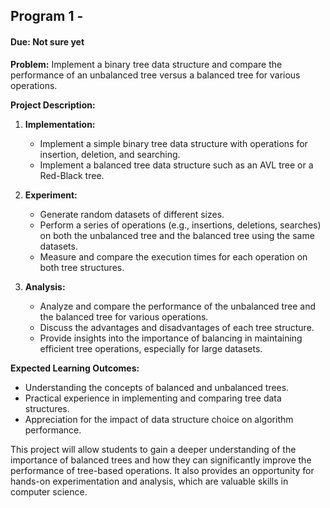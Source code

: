 ## Program 1 - 
#### Due: Not sure yet

**Problem:** Implement a binary tree data structure and compare the performance of an unbalanced tree versus a balanced tree for various operations.

**Project Description:**
1. **Implementation:** 
   - Implement a simple binary tree data structure with operations for insertion, deletion, and searching.
   - Implement a balanced tree data structure such as an AVL tree or a Red-Black tree.
   
2. **Experiment:**
   - Generate random datasets of different sizes.
   - Perform a series of operations (e.g., insertions, deletions, searches) on both the unbalanced tree and the balanced tree using the same datasets.
   - Measure and compare the execution times for each operation on both tree structures.

3. **Analysis:**
   - Analyze and compare the performance of the unbalanced tree and the balanced tree for various operations.
   - Discuss the advantages and disadvantages of each tree structure.
   - Provide insights into the importance of balancing in maintaining efficient tree operations, especially for large datasets.

**Expected Learning Outcomes:**
- Understanding the concepts of balanced and unbalanced trees.
- Practical experience in implementing and comparing tree data structures.
- Appreciation for the impact of data structure choice on algorithm performance.

This project will allow students to gain a deeper understanding of the importance of balanced trees and how they can significantly improve the performance of tree-based operations. It also provides an opportunity for hands-on experimentation and analysis, which are valuable skills in computer science.
